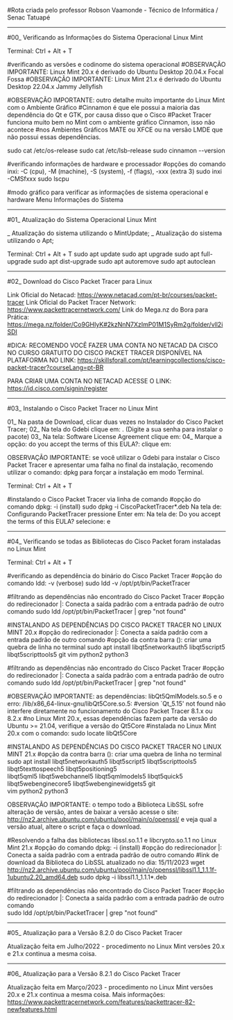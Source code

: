 #Rota criada pelo professor Robson Vaamonde - Técnico de Informática / Senac Tatuapé

____________________

#00_ Verificando as Informações do Sistema Operacional Linux Mint

Terminal: Ctrl + Alt + T

#verificando as versões e codinome do sistema operacional
#OBSERVAÇÃO IMPORTANTE: Linux Mint 20.x é derivado do Ubuntu Desktop 20.04.x Focal Fossa
#OBSERVAÇÃO IMPORTANTE: Linux Mint 21.x é derivado do Ubuntu Desktop 22.04.x Jammy Jellyfish

#OBSERVAÇÃO IMPORTANTE: outro detalhe muito importante do Linux Mint com o Ambiente Gráfico 
#Cinnamon é que ele possui a maioria das dependência do Qt e GTK, por causa disso que o Cisco 
#Packet Tracer funciona muito bem no Mint com o ambiente gráfico Cinnamon, isso não acontece 
#nos Ambientes Gráficos MATE ou XFCE ou na versão LMDE que não possui essas dependências.

sudo cat /etc/os-release
sudo cat /etc/lsb-release
sudo cinnamon --version

#verificando informações de hardware e processador
#opções do comando inxi: -C (cpu), -M (machine), -S (system), -f (flags), -xxx (extra 3)
sudo inxi -CMSfxxx
sudo lscpu

#modo gráfico para verificar as informações de sistema operacional e hardware
Menu
	Informações do Sistema

____________________

#01_ Atualização do Sistema Operacional Linux Mint

_ Atualização do sistema utilizando o MintUpdate;
_ Atualização do sistema utilizando o Apt;

Terminal: Ctrl + Alt + T
	sudo apt update
	sudo apt upgrade
	sudo apt full-upgrade
	sudo apt dist-upgrade
	sudo apt autoremove
	sudo apt autoclean

____________________

#02_ Download do Cisco Packet Tracer para Linux

Link Oficial do Netacad: https://www.netacad.com/pt-br/courses/packet-tracer
Link Oficial do Packet Tracer Network: https://www.packettracernetwork.com/
Link do Mega.nz do Bora para Prática: https://mega.nz/folder/Co9GHIyK#2kzNnN7XzImP01M1SyRm2g/folder/vll2iSDI

#DICA: RECOMENDO VOCÊ FAZER UMA CONTA NO NETACAD DA CISCO NO CURSO GRATUITO DO CISCO PACKET TRACER
DISPONÍVEL NA PLATAFORMA NO LINK: https://skillsforall.com/pt/learningcollections/cisco-packet-tracer?courseLang=pt-BR

PARA CRIAR UMA CONTA NO NETACAD ACESSE O LINK: https://id.cisco.com/signin/register

____________________

#03_ Instalando o Cisco Packet Tracer no Linux Mint

01_ Na pasta de Download, clicar duas vezes no Instalador do Cisco Packet Tracer;
02_ Na tela do Gdebi clique em: <Instalar Pacote>.
	(Digite a sua senha para instalar o pacote)
03_ Na tela: Software License Agreement clique em: <Next>
04_ Marque a opção: do you accept the terms of this EULA?: <Yes> clique em: <Next>

OBSERVAÇÃO IMPORTANTE: se você utilizar o Gdebi para instalar o Cisco Packet Tracer e apresentar
uma falha no final da instalação, recomendo utilizar o comando: dpkg para forçar a instalação em 
modo Terminal.

Terminal: Ctrl + Alt + T

#instalando o Cisco Packet Tracer via linha de comando
#opção do comando dpkg: -i (install)
sudo dpkg -i CiscoPacketTracer*.deb
	Na tela de: Configurando PacketTracer pressione Enter em: <OK>
	Na tela de: Do you accept the terms of this EULA? selecione: <Sim> e <Enter>

____________________

#04_ Verificando se todas as Bibliotecas do Cisco Packet foram instaladas no Linux Mint

Terminal: Ctrl + Alt + T

#verificando as dependência do binário do Cisco Packet Tracer
#opção do comando ldd: -v (verbose)
sudo ldd -v /opt/pt/bin/PacketTracer

#filtrando as dependências não encontrado do Cisco Packet Tracer
#opção do redirecionador |: Conecta a saída padrão com a entrada padrão de outro comando
sudo ldd /opt/pt/bin/PacketTracer | grep "not found"

#INSTALANDO AS DEPENDÊNCIAS DO CISCO PACKET TRACER NO LINUX MINT 20.x
#opção do redirecionador |: Conecta a saída padrão com a entrada padrão de outro comando
#opção da contra barra (\): criar uma quebra de linha no terminal
sudo apt install libqt5networkauth5 libqt5script5 libqt5scripttools5 git vim python2 python3

#filtrando as dependências não encontrado do Cisco Packet Tracer
#opção do redirecionador |: Conecta a saída padrão com a entrada padrão de outro comando
sudo ldd /opt/pt/bin/PacketTracer | grep "not found"

#OBSERVAÇÃO IMPORTANTE: as dependências: libQt5QmlModels.so.5 e o erro: /lib/x86_64-linux-gnu/libQt5Core.so.5: 
#version `Qt_5.15' not found não interfere diretamente no funcionamento do Cisco Packet Tracer 8.1.x ou 8.2.x
#no Linux Mint 20.x, essas dependências fazem parte da versão do Ubuntu >= 21.04, verifique a versão do Qt5Core 
#instalada no Linux Mint 20.x com o comando: sudo locate libQt5Core

#INSTALANDO AS DEPENDÊNCIAS DO CISCO PACKET TRACER NO LINUX MINT 21.x
#opção da contra barra (\): criar uma quebra de linha no terminal
sudo apt install libqt5networkauth5 libqt5script5 libqt5scripttools5 libqt5texttospeech5 libqt5positioning5 \
libqt5qml5 libqt5webchannel5 libqt5qmlmodels5 libqt5quick5 libqt5webenginecore5 libqt5webenginewidgets5 git \
vim python2 python3

OBSERVAÇÃO IMPORTANTE: o tempo todo a Biblioteca LibSSL sofre alteração de versão, antes de baixar a versão
acesse o site: http://nz2.archive.ubuntu.com/ubuntu/pool/main/o/openssl/ e veja qual a versão atual, altere
o script e faça o download.

#Resolvendo a falha das bibliotecas libssl.so.1.1 e libcrypto.so.1.1 no Linux Mint 21.x
#opção do comando dpkg: -i (install)
#opção do redirecionador |: Conecta a saída padrão com a entrada padrão de outro comando
#link de download da Biblioteca do LibSSL atualizado no dia: 15/11/2023
wget http://nz2.archive.ubuntu.com/ubuntu/pool/main/o/openssl/libssl1.1_1.1.1f-1ubuntu2.20_amd64.deb
sudo dpkg -i libssl1.1_1.1.1*.deb

#filtrando as dependências não encontrado do Cisco Packet Tracer
#opção do redirecionador |: Conecta a saída padrão com a entrada padrão de outro comando	
sudo ldd /opt/pt/bin/PacketTracer | grep "not found"

____________________

#05_ Atualização para a Versão 8.2.0 do Cisco Packet Tracer

Atualização feita em Julho/2022 - procedimento no Linux Mint versões 20.x e 21.x continua a mesma coisa.

____________________

#06_ Atualização para a Versão 8.2.1 do Cisco Packet Tracer

Atualização feita em Março/2023 - procedimento no Linux Mint versões 20.x e 21.x continua a mesma coisa.
Mais informações: https://www.packettracernetwork.com/features/packettracer-82-newfeatures.html
